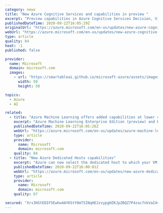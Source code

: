 ```yaml
---
category: news
title: "New Azure Cognitive Services and capabilities in preview "
excerpt: "Preview capabilities in Azure Cognitive Services Decision, Vision, and containers categories. "
publishedDateTime: 2020-09-22T16:05:29Z
originalUrl: "https://azure.microsoft.com/en-us/updates/new-azure-cognitive-services-and-capabilities-in-preview/"
webUrl: "https://azure.microsoft.com/en-us/updates/new-azure-cognitive-services-and-capabilities-in-preview/"
type: article
quality: 84
heat: -1
published: false

provider:
  name: Microsoft
  domain: microsoft.com
  images:
    - url: "https://smartableai.github.io/microsoft-azure/assets/images/organizations/microsoft.com-50x50.jpg"
      width: 50
      height: 50

topics:
  - Azure
  - AI

related:
  - title: "Azure Machine Learning offers added capabilities at lower cost "
    excerpt: "Azure Machine Learning Enterprise Edition (preview) and Basic Edition are merging on September 22, 2020. This change does not cause any downtime or impact existing deployments.  "
    publishedDateTime: 2020-09-22T16:05:26Z
    webUrl: "https://azure.microsoft.com/en-us/updates/azure-machine-learning-offers-new-capabilities-at-no-added-cost/"
    type: article
    provider:
      name: Microsoft
      domain: microsoft.com
    quality: 84
  - title: "New Azure Dedicated Hosts capabilities"
    excerpt: "Azure can now select the dedicated host to which your VM is deployed. Additionally, Azure Virtual Machine Scale Sets can be deployed in conjunction with Dedicated Hosts. "
    publishedDateTime: 2020-09-22T16:00:01Z
    webUrl: "https://azure.microsoft.com/en-us/updates/new-azure-dedicated-hosts-capabilities/"
    type: article
    provider:
      name: Microsoft
      domain: microsoft.com
    quality: 67

secured: "Xrs3HStEDIF5Ewhw4AYK5tY0mT5INqHE2zvypgHZKJpZBQZ7P4zac7nkVaI4v8wqb2COZNFJxHlGta/NA5a8HEKqSAtaBIYpkWt1Jk+wc9+wyA2OLqXWsYNFPUbFYh5sjqM07/bC4oIcZPMGulbVk/8/Zq+hNxoSx0yvhvFjmBp+KuftmsUNkBjA3ypuCQq1XPf56XY+t34iiKj8BYvSlYjhYIBvx5us51JaidESIixDoF0jwF5UrIjDhHIKfjFMeyL7BdJEwnrpNj5n/M/hVi+l1aQ0oWs2ROOEhgSW/1RoI3hFXyu2VQGbdEj2LSfCNRvjgvbPdhCsnzDPb3fDbpXk4kbDcdZmEyvjAVLmVdU=;YIzPyAipguohsGLBTPsoDQ=="
---
```


